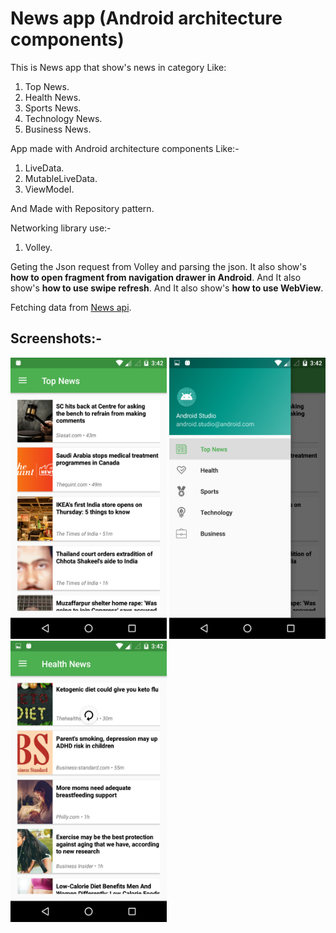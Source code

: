 # News app (Android architecture components)

This is News app that show's news in category Like:

1) Top News.
2) Health News.
3) Sports News.
4) Technology News.
5) Business News.

App made with Android architecture components Like:-

1) LiveData.
2) MutableLiveData.
3) ViewModel.

And Made with Repository pattern.

Networking library use:- 

1) Volley.

Geting the Json request from Volley and parsing the json. It also show's **how to open fragment from navigation drawer in Android**. And It also show's **how to use swipe refresh**. And It also show's **how to use WebView**.

Fetching data from [News api](https://newsapi.org/).

## Screenshots:-

<img src="https://github.com/krunalpatel3/News-app-AAC-Example/blob/master/Screenshots/Screenshot_20180808-154229.png" width="250" height="450" /> <img src="https://github.com/krunalpatel3/News-app-AAC-Example/blob/master/Screenshots/Screenshot_20180808-154236.png" width="250" height="450" /> <img src="https://github.com/krunalpatel3/News-app-AAC-Example/blob/master/Screenshots/Screenshot_20180808-154259.png" width="250" height="450" />

